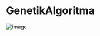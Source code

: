 # GenetikAlgoritma
![image](https://user-images.githubusercontent.com/24311198/219975766-4013467c-3358-4afa-87a4-b2f961c0bcb6.png)
